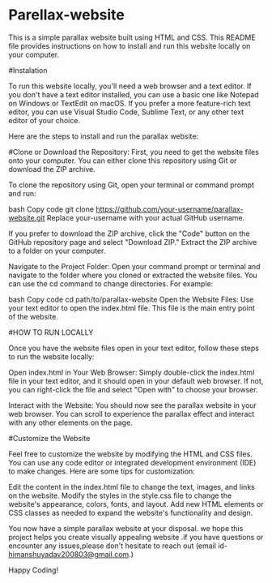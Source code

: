 # Parellax-website

This is a simple parallax website built using HTML and CSS. This README file provides instructions on how to install and run this website locally on your computer.

#Instalation

To run this website locally, you'll need a web browser and a text editor. If you don't have a text editor installed, you can use a basic one like Notepad on Windows or TextEdit on macOS. If you prefer a more feature-rich text editor, you can use Visual Studio Code, Sublime Text, or any other text editor of your choice.

Here are the steps to install and run the parallax website:

#Clone or Download the Repository:
First, you need to get the website files onto your computer. You can either clone this repository using Git or download the ZIP archive.

To clone the repository using Git, open your terminal or command prompt and run:

bash
Copy code
git clone https://github.com/your-username/parallax-website.git
Replace your-username with your actual GitHub username.

If you prefer to download the ZIP archive, click the "Code" button on the GitHub repository page and select "Download ZIP." Extract the ZIP archive to a folder on your computer.

Navigate to the Project Folder: Open your command prompt or terminal and navigate to the folder where you cloned or extracted the website files. You can use the cd command to change directories. For example:

bash
Copy code
cd path/to/parallax-website
Open the Website Files: Use your text editor to open the index.html file. This file is the main entry point of the website.

#HOW TO RUN LOCALLY


Once you have the website files open in your text editor, follow these steps to run the website locally:

Open index.html in Your Web Browser: Simply double-click the index.html file in your text editor, and it should open in your default web browser. If not, you can right-click the file and select "Open with" to choose your browser.

Interact with the Website: You should now see the parallax website in your web browser. You can scroll to experience the parallax effect and interact with any other elements on the page.

#Customize the Website

Feel free to customize the website by modifying the HTML and CSS files. You can use any code editor or integrated development environment (IDE) to make changes. Here are some tips for customization:

Edit the content in the index.html file to change the text, images, and links on the website.
Modify the styles in the style.css file to change the website's appearance, colors, fonts, and layout.
Add new HTML elements or CSS classes as needed to expand the website's functionality and design.

You now have a simple parallax website at your disposal. we hope this project helps you create visually appealing website .if you have questions or encounter any issues,please don't hesitate to reach out (email id- himanshuyadav200803@gmail.com.)

Happy Coding!
 
